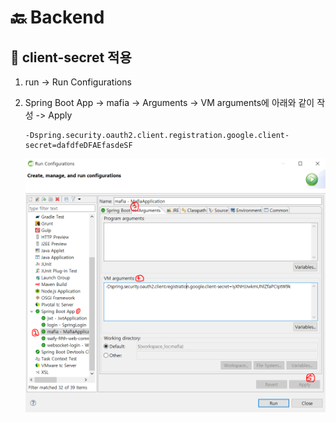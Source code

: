 # :back: Backend





## :key: client-secret 적용

1. run -> Run Configurations

2. Spring Boot App -> mafia -> Arguments -> VM arguments에 아래와 같이 작성 -> Apply

   ```
   -Dspring.security.oauth2.client.registration.google.client-secret=dafdfeDFAEfasdeSF
   ```

   <img src="../img/set_client_secret.png" alt="set_client_secret" style="zoom: 80%;" />



